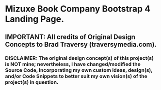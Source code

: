 # Mizuxe Book Company Bootstrap 4 Landing Page.

## IMPORTANT: All credits of Original Design Concepts to Brad Traversy (traversymedia.com).

### DISCLAIMER: The original design concept(s) of this project(s) is NOT mine; nevertheless, I have changed/modified the Source Code, incorporating my own custom ideas, design(s), and/or Code Snippets to better suit my own vision(s) of the project(s) in question.
